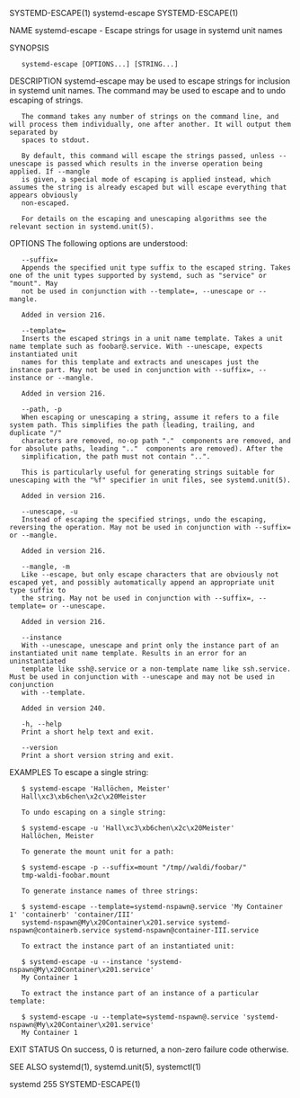 SYSTEMD-ESCAPE(1)							systemd-escape							     SYSTEMD-ESCAPE(1)

NAME
       systemd-escape - Escape strings for usage in systemd unit names

SYNOPSIS

       systemd-escape [OPTIONS...] [STRING...]

DESCRIPTION
       systemd-escape may be used to escape strings for inclusion in systemd unit names. The command may be used to escape and to undo escaping of strings.

       The command takes any number of strings on the command line, and will process them individually, one after another. It will output them separated by
       spaces to stdout.

       By default, this command will escape the strings passed, unless --unescape is passed which results in the inverse operation being applied. If --mangle
       is given, a special mode of escaping is applied instead, which assumes the string is already escaped but will escape everything that appears obviously
       non-escaped.

       For details on the escaping and unescaping algorithms see the relevant section in systemd.unit(5).

OPTIONS
       The following options are understood:

       --suffix=
	   Appends the specified unit type suffix to the escaped string. Takes one of the unit types supported by systemd, such as "service" or "mount". May
	   not be used in conjunction with --template=, --unescape or --mangle.

	   Added in version 216.

       --template=
	   Inserts the escaped strings in a unit name template. Takes a unit name template such as foobar@.service. With --unescape, expects instantiated unit
	   names for this template and extracts and unescapes just the instance part. May not be used in conjunction with --suffix=, --instance or --mangle.

	   Added in version 216.

       --path, -p
	   When escaping or unescaping a string, assume it refers to a file system path. This simplifies the path (leading, trailing, and duplicate "/"
	   characters are removed, no-op path "."  components are removed, and for absolute paths, leading ".."	 components are removed). After the
	   simplification, the path must not contain "..".

	   This is particularly useful for generating strings suitable for unescaping with the "%f" specifier in unit files, see systemd.unit(5).

	   Added in version 216.

       --unescape, -u
	   Instead of escaping the specified strings, undo the escaping, reversing the operation. May not be used in conjunction with --suffix= or --mangle.

	   Added in version 216.

       --mangle, -m
	   Like --escape, but only escape characters that are obviously not escaped yet, and possibly automatically append an appropriate unit type suffix to
	   the string. May not be used in conjunction with --suffix=, --template= or --unescape.

	   Added in version 216.

       --instance
	   With --unescape, unescape and print only the instance part of an instantiated unit name template. Results in an error for an uninstantiated
	   template like ssh@.service or a non-template name like ssh.service. Must be used in conjunction with --unescape and may not be used in conjunction
	   with --template.

	   Added in version 240.

       -h, --help
	   Print a short help text and exit.

       --version
	   Print a short version string and exit.

EXAMPLES
       To escape a single string:

	   $ systemd-escape 'Hallöchen, Meister'
	   Hall\xc3\xb6chen\x2c\x20Meister

       To undo escaping on a single string:

	   $ systemd-escape -u 'Hall\xc3\xb6chen\x2c\x20Meister'
	   Hallöchen, Meister

       To generate the mount unit for a path:

	   $ systemd-escape -p --suffix=mount "/tmp//waldi/foobar/"
	   tmp-waldi-foobar.mount

       To generate instance names of three strings:

	   $ systemd-escape --template=systemd-nspawn@.service 'My Container 1' 'containerb' 'container/III'
	   systemd-nspawn@My\x20Container\x201.service systemd-nspawn@containerb.service systemd-nspawn@container-III.service

       To extract the instance part of an instantiated unit:

	   $ systemd-escape -u --instance 'systemd-nspawn@My\x20Container\x201.service'
	   My Container 1

       To extract the instance part of an instance of a particular template:

	   $ systemd-escape -u --template=systemd-nspawn@.service 'systemd-nspawn@My\x20Container\x201.service'
	   My Container 1

EXIT STATUS
       On success, 0 is returned, a non-zero failure code otherwise.

SEE ALSO
       systemd(1), systemd.unit(5), systemctl(1)

systemd 255																     SYSTEMD-ESCAPE(1)
